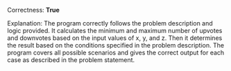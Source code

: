 Correctness: **True**

Explanation: The program correctly follows the problem description and logic provided. It calculates the minimum and maximum number of upvotes and downvotes based on the input values of x, y, and z. Then it determines the result based on the conditions specified in the problem description. The program covers all possible scenarios and gives the correct output for each case as described in the problem statement.